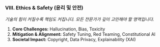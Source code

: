 ### **VIII. Ethics & Safety (윤리 및 안전)**

*기술의 힘이 커질수록 책임도 커집니다. 모든 전문가가 깊이 고민해야 할 영역입니다.*

1. **Core Challenges:** Hallucination, Bias, Toxicity
2. **Mitigation & Alignment:** Safety Tuning, Red Teaming, Constitutional AI
3. **Societal Impact:** Copyright, Data Privacy, Explainability (XAI)